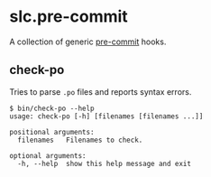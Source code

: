 # slc.pre-commit

A collection of generic [pre-commit](https://pre-commit.com/) hooks.

## check-po

Tries to parse `.po` files and reports syntax errors.

```
$ bin/check-po --help
usage: check-po [-h] [filenames [filenames ...]]

positional arguments:
  filenames   Filenames to check.

optional arguments:
  -h, --help  show this help message and exit
```

